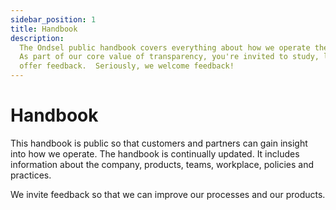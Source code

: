 ```yaml
---
sidebar_position: 1
title: Handbook
description:
  The Ondsel public handbook covers everything about how we operate the company.
  As part of our core value of transparency, you're invited to study, learn, copy and
  offer feedback.  Seriously, we welcome feedback!
---
```


# Handbook

This handbook is public so that customers and partners can gain insight into how we operate.  The handbook is continually updated. It includes information about the company, products, teams, workplace, policies and practices.

We invite feedback so that we can improve our processes and our products.
